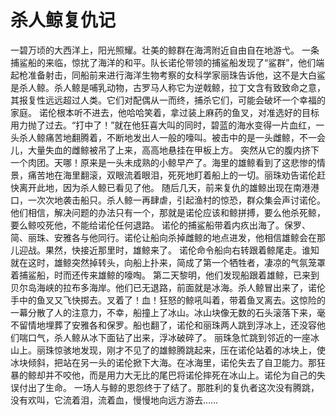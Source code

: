 # 杀人鲸复仇记
一碧万顷的大西洋上，阳光照耀。壮美的鲸群在海湾附近自由自在地游弋。 
一条捕鲨船的来临，惊扰了海洋的和平。队长诺伦带领的捕鲨船发现了“鲨群”，他们端起枪准备射击，同船前来进行海洋生物考察的女科学家丽珠告诉他，这不是大白鲨是杀人鲸。杀人鲸是哺乳动物，古罗马人称它为逆戟鲸，拉丁文含有致致命之意，其报复性远远超过人类。它们对配偶从一而终，捕杀它们，可能会破坏一个幸福的家庭。 
诺伦根本听不进去，他哈哈笑着，拿过装上麻药的鱼叉，对准选好的目标用力抛了过去。“打中了！”就在他狂喜大叫的同时，碧蓝的海水变得一片血红，一头杀人鲸痛苦地翻腾着，不断地发出人一般的嚎叫。被击中的是一头雌鲸，不一会儿，大量失血的雌鲸被吊了上来，高高地悬挂在甲板上方。 
突然从它的腹内挤下一个肉团。天哪！原来是一头未成熟的小鲸早产了。海里的雄鲸看到了这悲惨的情景，痛苦地在海里翻滚，双眼流着眼泪，死死地盯着船上的一切。丽珠劝告诺伦赶快离开此地，因为杀人鲸已看见了他。 
随后几天，前来复仇的雄鲸出现在南港港口，一次次地袭击船只。杀人鲸一再肆虐，引起渔村的惊恐，群众集会声讨诺伦。他们相信，解决问题的办法只有一个，那就是诺伦应该和鲸拼搏，要么他杀死鲸，要么鲸咬死他，不能给诺伦任何退路。 
诺伦的捕鲨船带着内疚出海了。保罗、简、丽珠、安雅各与他同行。诺伦让船向杀掉雌鲸的地点进发，他相信雄鲸会在那儿迎战。果然，快接近那里时，雄鲸来了。 
诺伦命令船向右转跟着鲸尾走。谁知就在这时，雄鲸突然掉转头，向船上扑来，简成了第一个牺牲者，凄凉的气氛笼罩着捕鲨船，时而还传来雄鲸的嚎啕。 
第二天黎明，他们发现船跟着雄鲸，已来到贝尔岛海峡的拉布多海岸。他们已无退路，前面就是冰海。杀人鲸冒出来了，诺伦手中的鱼叉又飞快掷去。叉着了！血！狂怒的鲸吼叫着，带着鱼叉离去。这惊险的一幕分散了人的注意力，不幸，船撞上了冰山。冰山块像无数的石头滚落下来，毫不留情地埋葬了安雅各和保罗。船也翻了，诺伦和丽珠两人跳到浮冰上，还没容他们喘口气，杀人鲸从冰下面钻了出来，浮冰破碎了。 
丽珠急忙跳到邻近的一座冰山上。丽珠惊骇地发现，刚才不见了的雄鲸腾跳起来，压在诺伦站着的冰块上，使冰块倾斜，把站在另一头的诺伦掀下大海。在冰海里，诺伦失去了自卫能力。那狂暴的鲸却并不咬他，而是用力大无比的尾巴将诺伦摔死在冰山上。诺伦为自己的失误付出了生命。 
一场人与鲸的恩怨终于了结了。那胜利的复仇者这次没有腾跳，没有欢叫，它流着泪，流着血，慢慢地向远方游去……
  